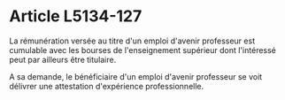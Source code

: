 # Article L5134-127

La rémunération versée au titre d'un emploi d'avenir professeur est cumulable avec les bourses de l'enseignement supérieur dont l'intéressé peut par ailleurs être titulaire. 
  
   
A sa demande, le bénéficiaire d'un emploi d'avenir professeur se voit délivrer une attestation d'expérience professionnelle.